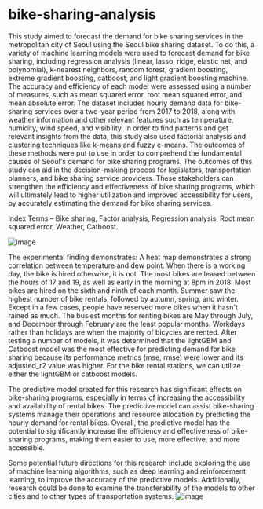# bike-sharing-analysis
This study aimed to forecast the demand for bike sharing services in the metropolitan city of Seoul using the Seoul bike sharing dataset. To do this, a variety of machine learning models were used to forecast demand for bike sharing, including regression analysis (linear, lasso, ridge, elastic net, and polynomial), k-nearest neighbors, random forest, gradient boosting, extreme gradient boosting, catboost, and light gradient boosting machine. The accuracy and efficiency of each model were assessed using a number of measures, such as mean squared error, root mean squared error, and mean absolute error. The dataset includes hourly demand data for bike-sharing services over a two-year period from 2017 to 2018, along with weather information and other relevant features such as temperature, humidity, wind speed, and visibility.
In order to find patterns and get relevant insights from the data, this study also used factorial analysis and clustering techniques like k-means and fuzzy c-means. The outcomes of these methods were put to use in order to comprehend the fundamental causes of Seoul's demand for bike sharing programs.
The outcomes of this study can aid in the decision-making process for legislators, transportation planners, and bike sharing service providers. These stakeholders can strengthen the efficiency and effectiveness of bike sharing programs, which will ultimately lead to higher utilization and improved accessibility for users, by accurately estimating the demand for bike sharing services.
 
Index Terms – Bike sharing, Factor analysis, Regression analysis, Root mean squared error, Weather, Catboost. 
 

![image](https://github.com/hussainsaquib/bike-sharing-analysis/assets/61755122/a11c11d8-7e5e-4dda-ae74-82206c26c8dc)

The experimental finding demonstrates: 
A heat map demonstrates a strong correlation between temperature and dew point. When there is a working day, the bike is hired otherwise, it is not. The most bikes are leased between the hours of 17 and 19, as well as early in the morning at 8pm in 2018. Most bikes are hired on the sixth and ninth of each month. Summer saw the highest number of bike rentals, followed by autumn, spring, and winter. Except in a few cases, people have reserved more bikes when it hasn't rained as much. The busiest months for renting bikes are May through July, and December through February are the least popular months. Workdays rather than holidays are when the majority of bicycles are rented. After testing a number of models, it was determined that the lightGBM and Catboost model was the most effective for predicting demand for bike sharing because its performance metrics (mse, rmse) were lower and its adjusted_r2 value was higher. For the bike rental stations, we can utilize either the lightGBM or catboost models.

The predictive model created for this research has significant effects on bike-sharing programs, especially in terms of increasing the accessibility and availability of rental bikes. The predictive model can assist bike-sharing systems manage their operations and resource allocation by predicting the hourly demand for rental bikes. Overall, the predictive model has the potential to significantly increase the efficiency and effectiveness of bike-sharing programs, making them easier to use, more effective, and more accessible.

Some potential future directions for this research include exploring the use of machine learning algorithms, such as deep learning and reinforcement learning, to improve the accuracy of the predictive models. Additionally, research could be done to examine the transferability of the models to other cities and to other types of transportation systems.
![image](https://github.com/hussainsaquib/bike-sharing-analysis/assets/61755122/cea12962-5483-4654-bf3e-a9ca40c1d483)
